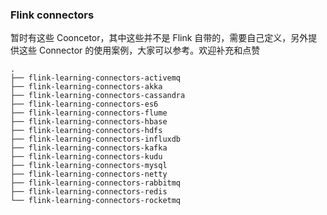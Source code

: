 ### Flink connectors

暂时有这些 Cooncetor，其中这些并不是 Flink 自带的，需要自己定义，另外提供这些 Connector 的使用案例，大家可以参考。欢迎补充和点赞

```text
.
├── flink-learning-connectors-activemq
├── flink-learning-connectors-akka
├── flink-learning-connectors-cassandra
├── flink-learning-connectors-es6
├── flink-learning-connectors-flume
├── flink-learning-connectors-hbase
├── flink-learning-connectors-hdfs
├── flink-learning-connectors-influxdb
├── flink-learning-connectors-kafka
├── flink-learning-connectors-kudu
├── flink-learning-connectors-mysql
├── flink-learning-connectors-netty
├── flink-learning-connectors-rabbitmq
├── flink-learning-connectors-redis
└── flink-learning-connectors-rocketmq
```